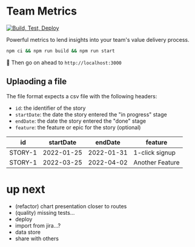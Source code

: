 # Team Metrics

[![Build, Test, Deploy](https://github.com/jessicamann/team-metrics/actions/workflows/deploy.yaml/badge.svg)](https://github.com/jessicamann/team-metrics/actions/workflows/deploy.yaml)

Powerful metrics to lend insights into your team's value delivery process.

```zsh
npm ci && npm run build && npm run start
```

🚀 Then go on ahead to `http://localhost:3000`

## Uplaoding a file

The file format expects a csv file with the following headers:

- `id`: the identifier of the story
- `startDate`: the date the story entered the "in progress" stage
- `endDate`: the date the story entered the "done" stage
- `feature`: the feature or epic for the story (optional)

| id      | startDate  | endDate    | feature         |
| ------- | ---------- | ---------- | --------------- |
| STORY-1 | 2022-01-25 | 2022-01-31 | 1-click signup  |
| STORY-1 | 2022-03-25 | 2022-04-02 | Another Feature |

# up next

- (refactor) chart presentation closer to routes
- (quality) missing tests...
- deploy
- import from jira...?
- data store
- share with others
